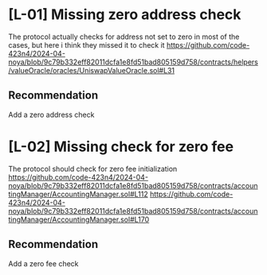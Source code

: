 # [L-01] Missing zero address check
The protocol actually checks for address not set to zero in most of the cases, but here i think they missed it to check it
https://github.com/code-423n4/2024-04-noya/blob/9c79b332eff82011dcfa1e8fd51bad805159d758/contracts/helpers/valueOracle/oracles/UniswapValueOracle.sol#L31
## Recommendation
Add a zero address check

# [L-02] Missing check for zero fee
The protocol should check for zero fee initialization 
https://github.com/code-423n4/2024-04-noya/blob/9c79b332eff82011dcfa1e8fd51bad805159d758/contracts/accountingManager/AccountingManager.sol#L112
https://github.com/code-423n4/2024-04-noya/blob/9c79b332eff82011dcfa1e8fd51bad805159d758/contracts/accountingManager/AccountingManager.sol#L170
## Recommendation
Add a zero fee check
